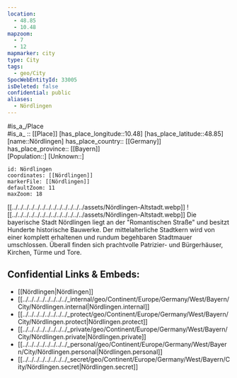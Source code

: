 ```yaml
---
location:
  - 48.85
  - 10.48
mapzoom:
  - 7
  - 12
mapmarker: city
type: City
tags:
  - geo/City
SpocWebEntityId: 33005
isDeleted: false
confidential: public
aliases:
  - Nördlingen
---
```



#is_a_/Place  
#is_a_ :: [[Place]] 
[has_place_longitude::10.48] 
[has_place_latitude::48.85] 
[name::Nördlingen] 
has_place_country:: [[Germany]]  
has_place_province:: [[Bayern]]  
[Population::] 
[Unknown::] 


```leaflet
id: Nördlingen
coordinates: [[Nördlingen]] 
markerFile: [[Nördlingen]] 
defaultZoom: 11 
maxZoom: 18
```


[[../../../../../../../../../../../../../assets/Nördlingen-Altstadt.webp]] 
![[../../../../../../../../../../../../../assets/Nördlingen-Altstadt.webp]] 
Die bayerische Stadt Nördlingen liegt an der "Romantischen Straße" und besitzt Hunderte historische Bauwerke. 
Der mittelalterliche Stadtkern wird von einer komplett erhaltenen und rundum begehbaren Stadtmauer umschlossen. 
Überall finden sich prachtvolle Patrizier- und Bürgerhäuser, Kirchen, Türme und Tore.

## Confidential Links & Embeds: 
- [[Nördlingen|Nördlingen]]  
- [[../../../../../../../../_internal/geo/Continent/Europe/Germany/West/Bayern/City/Nördlingen.internal|Nördlingen.internal]] 
- [[../../../../../../../../_protect/geo/Continent/Europe/Germany/West/Bayern/City/Nördlingen.protect|Nördlingen.protect]] 
- [[../../../../../../../../_private/geo/Continent/Europe/Germany/West/Bayern/City/Nördlingen.private|Nördlingen.private]] 
- [[../../../../../../../../_personal/geo/Continent/Europe/Germany/West/Bayern/City/Nördlingen.personal|Nördlingen.personal]] 
- [[../../../../../../../../_secret/geo/Continent/Europe/Germany/West/Bayern/City/Nördlingen.secret|Nördlingen.secret]] 
